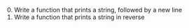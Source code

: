 0. Write a function that prints a string, followed by a new line
1. Write a function that prints a string in reverse
